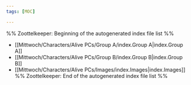 ```yaml
---
tags: [MOC]

---
```

%% Zoottelkeeper: Beginning of the autogenerated index file list  %%
-  [[Mittwoch/Characters/Alive PCs/Group A/index.Group A|index.Group A]]
-  [[Mittwoch/Characters/Alive PCs/Group B/index.Group B|index.Group B]]
-  [[Mittwoch/Characters/Alive PCs/Images/index.Images|index.Images]]
%% Zoottelkeeper: End of the autogenerated index file list  %%
